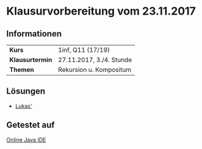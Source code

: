 # Klausurvorbereitung vom 23.11.2017

## Informationen

<table>
<tr>
    <td><b>Kurs</b></td>
    <td>1inf, Q11 (17/19)</td>
</tr>
<tr>
    <td><b>Klausurtermin</b></td>
    <td>27.11.2017, 3./4. Stunde</td>
</tr>
<tr>
    <td><b>Themen</b></td>
    <td>Rekursion u. Kompositum</td>
</tr>
</table>  

## Lösungen
* [Lukas'](/loesungen/lukas.java)

## Getestet auf
[Online Java IDE](https://www.compilejava.net/)
